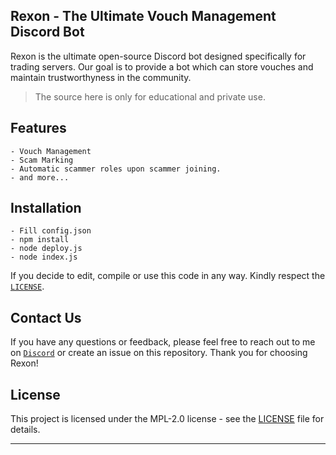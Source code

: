 
## Rexon - The Ultimate Vouch Management Discord Bot

Rexon is the ultimate open-source Discord bot designed specifically for trading servers. Our goal is to provide a bot which can store vouches and maintain trustworthyness in the community.
> The source here is only for educational and private use.

## Features
```
- Vouch Management
- Scam Marking
- Automatic scammer roles upon scammer joining.
- and more...
```
## Installation
```
- Fill config.json
- npm install
- node deploy.js
- node index.js
```
If you decide to edit, compile or use this code in any way. Kindly respect the [`LICENSE`](LICENSE).


## Contact Us
If you have any questions or feedback, please feel free to reach out to me on [`Discord`](https://discord.com/users/1219880124351119373) or create an issue on this repository. Thank you for choosing Rexon!

## License
This project is licensed under the MPL-2.0 license - see the [LICENSE](LICENSE) file for details.
___
